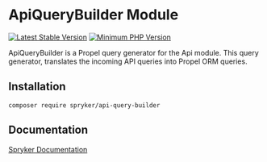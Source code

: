 # ApiQueryBuilder Module
[![Latest Stable Version](https://poser.pugx.org/spryker/api-query-builder/v/stable.svg)](https://packagist.org/packages/spryker/api-query-builder)
[![Minimum PHP Version](https://img.shields.io/badge/php-%3E%3D%208.0-8892BF.svg)](https://php.net/)

ApiQueryBuilder is a Propel query generator for the Api module. This query generator, translates the incoming API queries into Propel ORM queries.

## Installation

```
composer require spryker/api-query-builder
```

## Documentation

[Spryker Documentation](https://docs.spryker.com)
